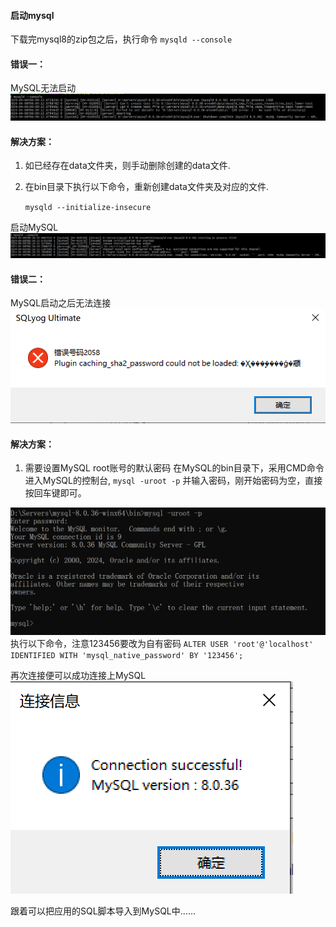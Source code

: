 
#### 启动mysql

下载完mysql8的zip包之后，执行命令
`mysqld --console`



#### 错误一：
MySQL无法启动
![img.png](../img/常见问题及处理/mysqlerror1.png)

#### 解决方案：
1. 如已经存在data文件夹，则手动删除创建的data文件.
2. 在bin目录下执行以下命令，重新创建data文件夹及对应的文件.

    `mysqld --initialize-insecure`

启动MySQL
![img.png](../img/常见问题及处理/mysqlstarted.png)

#### 错误二：
MySQL启动之后无法连接
![img.png](../img/常见问题及处理/mysqlconnectionerr.png)
#### 解决方案：
1. 需要设置MySQL root账号的默认密码
在MySQL的bin目录下，采用CMD命令进入MySQL的控制台,
   ``mysql -uroot -p`` 并输入密码，刚开始密码为空，直接按回车键即可。

![img.png](../img/常见问题及处理/mysqlconnection1.png)
执行以下命令，注意123456要改为自有密码
``ALTER USER 'root'@'localhost' IDENTIFIED WITH 'mysql_native_password' BY '123456';``

再次连接便可以成功连接上MySQL
![img.png](../img/常见问题及处理/mysqlconnection2.png)

跟着可以把应用的SQL脚本导入到MySQL中......



